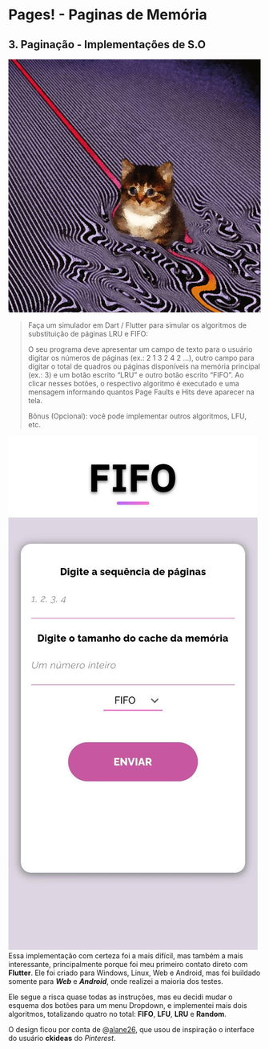
# Pages! - Paginas de Memória
## 3. Paginação - Implementações de S.O

![Ícone do Aplicativo](https://github.com/trashrama/paginacaoFlutter/blob/main/android/app/src/main/res/drawable-xhdpi/splash.png?raw=true)
> Faça um simulador em Dart / Flutter para simular os algoritmos de substituição de páginas LRU e FIFO:
> 
>O seu programa deve apresentar um campo de texto para o usuário digitar os números de páginas (ex.: 2 1 3 2 4 2 …), outro campo para digitar o total de quadros ou páginas disponíveis na memória principal (ex.: 3) e um botão escrito “LRU” e outro botão escrito “FIFO”. Ao clicar nesses botões, o respectivo algoritmo é executado e uma mensagem informando quantos Page Faults e Hits deve aparecer na tela.
>
>Bônus (Opcional): você pode implementar outros algoritmos, LFU, etc.


![Interface do App](https://github.com/trashrama/paginacaoFlutter/blob/main/test/interface.jpg?raw=true)
Essa implementação com certeza foi a mais difícil, mas também a mais interessante, principalmente porque foi meu primeiro contato direto com **Flutter**. Ele foi criado para Windows, Linux, Web e Android, mas foi buildado somente para ***Web*** e ***Android***, onde realizei a maioria dos testes.

Ele segue a risca quase todas as instruções, mas eu decidi mudar o esquema dos botões para um menu Dropdown, e implementei mais dois algoritmos, totalizando quatro no total: **FIFO**, **LFU**, **LRU** e **Random**.

O design ficou por conta de @[alane26](https://github.com/alane26), que usou de inspiração o interface do usuário **ckideas** do *Pinterest*.
